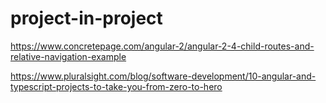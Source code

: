 # project-in-project

https://www.concretepage.com/angular-2/angular-2-4-child-routes-and-relative-navigation-example

https://www.pluralsight.com/blog/software-development/10-angular-and-typescript-projects-to-take-you-from-zero-to-hero
